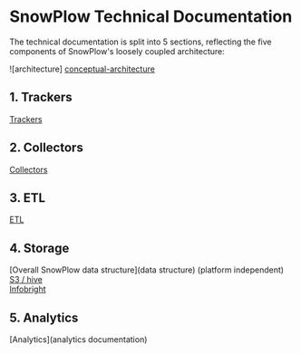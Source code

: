 # SnowPlow Technical Documentation

The technical documentation is split into 5 sections, reflecting the five components of SnowPlow's loosely coupled architecture:

![architecture] [conceptual-architecture]

## 1. Trackers
[Trackers](trackers)

## 2. Collectors
[Collectors](collectors)

## 3. ETL
[ETL](etl)

## 4. Storage
[Overall SnowPlow data structure](data structure) (platform independent)  
[S3 / hive](s3-hive)  
[Infobright](infobright)  

## 5. Analytics
[Analytics](analytics documentation)



[conceptual-architecture]: about-snowplow/images/conceptual-architecture.png